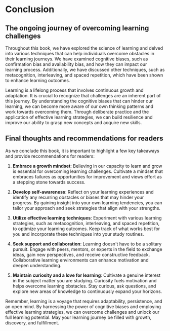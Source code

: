 # Conclusion

The ongoing journey of overcoming learning challenges
-----------------------------------------------------

Throughout this book, we have explored the science of learning and delved into various techniques that can help individuals overcome obstacles in their learning journeys. We have examined cognitive biases, such as confirmation bias and availability bias, and how they can impact our learning process. Additionally, we have discussed other techniques, such as metacognition, interleaving, and spaced repetition, which have been shown to enhance learning outcomes.

Learning is a lifelong process that involves continuous growth and adaptation. It is crucial to recognize that challenges are an inherent part of this journey. By understanding the cognitive biases that can hinder our learning, we can become more aware of our own thinking patterns and work towards overcoming them. Through deliberate practice and the application of effective learning strategies, we can build resilience and improve our ability to grasp new concepts and acquire new skills.

Final thoughts and recommendations for readers
----------------------------------------------

As we conclude this book, it is important to highlight a few key takeaways and provide recommendations for readers:

1. **Embrace a growth mindset**: Believing in our capacity to learn and grow is essential for overcoming learning challenges. Cultivate a mindset that embraces failures as opportunities for improvement and views effort as a stepping stone towards success.

2. **Develop self-awareness**: Reflect on your learning experiences and identify any recurring obstacles or biases that may hinder your progress. By gaining insight into your own learning tendencies, you can tailor your approach and seek strategies that align with your strengths.

3. **Utilize effective learning techniques**: Experiment with various learning strategies, such as metacognition, interleaving, and spaced repetition, to optimize your learning outcomes. Keep track of what works best for you and incorporate these techniques into your study routines.

4. **Seek support and collaboration**: Learning doesn't have to be a solitary pursuit. Engage with peers, mentors, or experts in the field to exchange ideas, gain new perspectives, and receive constructive feedback. Collaborative learning environments can enhance motivation and deepen understanding.

5. **Maintain curiosity and a love for learning**: Cultivate a genuine interest in the subject matter you are studying. Curiosity fuels motivation and helps overcome learning obstacles. Stay curious, ask questions, and explore new areas of knowledge to continuously expand your horizons.

Remember, learning is a voyage that requires adaptability, persistence, and an open mind. By harnessing the power of cognitive biases and employing effective learning strategies, we can overcome challenges and unlock our full learning potential. May your learning journey be filled with growth, discovery, and fulfillment.